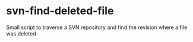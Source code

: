 # svn-find-deleted-file
Small script to traverse a SVN repository and find the revision where a file was deleted
